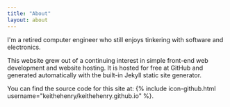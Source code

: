 ```yaml
---
title: "About"
layout: about
---
```


I'm a retired computer engineer who still enjoys tinkering with software and electronics.

This website grew out of a continuing interest in simple front-end web development and website hosting. It is hosted for free at GitHub and generated automatically with the built-in Jekyll static site generator.

You can find the source code for this site at:
{% include icon-github.html username="keithehenry/keithehenry.github.io" %}.
